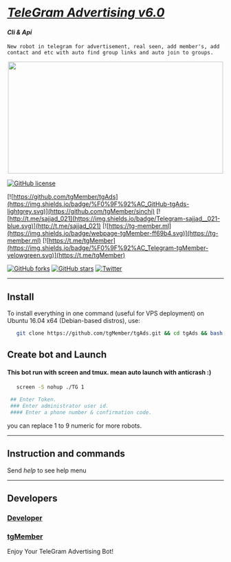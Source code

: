 # [_TeleGram Advertising v6.0_](https://t.me/tgMember)

#### _Cli & Api_


```New robot in telegram for advertisement, real seen, add member's, add contact and etc with auto find group links and auto join to groups.```


<p align="center"> <img class="td" style="vertical-align: middle;" background="rgb(231, 235, 240)" src="https://github.com/sajjad-021/KingPKG/blob/master/Untitled-2.png" alt="" width="500" height="260" /></p>


[![GitHub license](https://img.shields.io/badge/license-New%20BSD-blue.svg)](https://raw.githubusercontent.com/tgMember/tgAds/master/LICENSE)

[![https://github.com/tgMember/tgAds](https://img.shields.io/badge/%F0%9F%92%AC_GitHub-tgAds-lightgrey.svg)](https://github.com/tgMember/sinchi)
[![http://t.me/sajjad_021](https://img.shields.io/badge/Telegram-sajjad__021-blue.svg)](http://t.me/sajjad_021)
   [![https://tg-member.ml](https://img.shields.io/badge/webpage-tgMember-ff69b4.svg)](https://tg-member.ml)
[![https://t.me/tgMember](https://img.shields.io/badge/%F0%9F%92%AC_Telegram-tgMember-yelowgreen.svg)](https://t.me/tgMember)

[![GitHub forks](https://img.shields.io/github/forks/tgMember/tgAds.svg?style=plastic)](https://github.com/tgMember/tgAds/network)
[![GitHub stars](https://img.shields.io/github/stars/tgMember/tgAds.svg?style=plastic)](https://github.com/tgMember/tgAds/stargazers)
[![Twitter](https://img.shields.io/twitter/url/https/github.com/tgMember/tgAds/.svg?style=social&style=plastic)](https://twitter.com/intent/tweet?text=Wow:&url=%5Bobject%20Object%5D)


***


## Install

   To install everything in one command (useful for VPS deployment) on Ubuntu 16.04 x64 (Debian-based distros), use:
```bash
   git clone https://github.com/tgMember/tgAds.git && cd tgAds && bash TG 
```


## Create bot and Launch 
#### This bot run with screen and tmux. mean auto launch with anticrash :)


```bash
   screen -S nohup ./TG 1
      
 ## Enter Token.
 ### Enter administrator user id.
 #### Enter a phone number & confirmation code.
```

you can replace 1 to 9 numeric for more robots.

***

## Instruction and commands 

Send  _help_  to see help menu

***

## Developers

### [Developer](https://t.me/sajjad_021)
### [tgMember](https://t.me/tgMember)

Enjoy Your TeleGram Advertising Bot!

